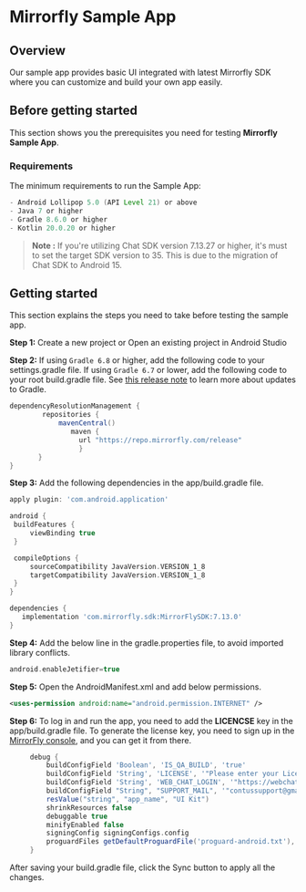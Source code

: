 # Mirrorfly Sample App

## Overview
Our sample app provides basic UI integrated with latest Mirrorfly SDK where you can customize and build your own app easily.

## Before getting started

This section shows you the prerequisites you need for testing **Mirrorfly Sample App**.

### Requirements
The minimum requirements to run the Sample App:

```groovy
- Android Lollipop 5.0 (API Level 21) or above
- Java 7 or higher
- Gradle 8.6.0 or higher
- Kotlin 20.0.20 or higher
```
> **Note :** If you're utilizing Chat SDK version 7.13.27 or higher, it's must to set the target SDK version to 35. This is due to the migration of Chat SDK to Android 15.

## Getting started
This section explains the steps you need to take before testing the sample app.

**Step 1:** Create a new project or Open an existing project in Android Studio

**Step 2:** If using `Gradle 6.8` or higher, add the following code to your settings.gradle file. If using `Gradle 6.7` or lower, add the following code to your root build.gradle file. See <a href="https://docs.gradle.org/6.8/release-notes.html#dm-features" target="_self">this release note</a> to learn more about updates to Gradle.

```gradle
dependencyResolutionManagement {
        repositories {
            mavenCentral()
               maven {
                 url "https://repo.mirrorfly.com/release"
                 }
       }
}
   ```

**Step 3:** Add the following dependencies in the app/build.gradle file.
   ```gradle
 apply plugin: 'com.android.application'

android {
    buildFeatures {
        viewBinding true
    }

    compileOptions {
        sourceCompatibility JavaVersion.VERSION_1_8
        targetCompatibility JavaVersion.VERSION_1_8
    }
}

dependencies {
      implementation 'com.mirrorfly.sdk:MirrorFlySDK:7.13.0'
}
   ```

**Step 4:** Add the below line in the gradle.properties file, to avoid imported library conflicts.
   ```gradle
   android.enableJetifier=true
   ```

**Step 5:** Open the AndroidManifest.xml and add below permissions.
   ```xml
   <uses-permission android:name="android.permission.INTERNET" />
   ```
**Step 6:** To log in and run the app, you need to add the **LICENCSE** key in the app/build.gradle file. To generate the license key, you need to sign up in the <a href="https://console.mirrorfly.com/" target="_self">MirrorFly console</a>, and you can get it from there.
   ```gradle
        debug {
            buildConfigField 'Boolean', 'IS_QA_BUILD', 'true'
            buildConfigField 'String', 'LICENSE', '"Please enter your License key"' // add your license key
            buildConfigField 'String', 'WEB_CHAT_LOGIN', '"https://webchat-preprod-sandbox.mirrorfly.com/"'
            buildConfigField "String", "SUPPORT_MAIL", '"contussupport@gmail.com"'
            resValue("string", "app_name", "UI Kit")
            shrinkResources false
            debuggable true
            minifyEnabled false
            signingConfig signingConfigs.config
            proguardFiles getDefaultProguardFile('proguard-android.txt'), 'proguard-rules.pro'
        }
```
After saving your build.gradle file, click the Sync button to apply all the changes.